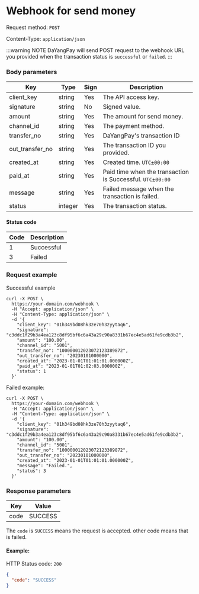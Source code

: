 # Webhook for send money 

Request method: `POST`

Content-Type: `application/json`

:::warning NOTE
DaYangPay will send POST request to the webhook URL you provided when the transaction status is `successful` or `failed`.
:::

### Body parameters <Badge type="tip" text="Body" vertical="top" />

| Key             | Type    | Sign | Description                                               |
|-----------------|---------|------|-----------------------------------------------------------|
| client_key      | string  | Yes  | The API access key.                                       |
| signature       | string  | No   | Signed value.                                             |
| amount          | string  | Yes  | The amount for send money.                                |
| channel_id      | string  | Yes  | The payment method.                                       |
| transfer_no     | string  | Yes  | DaYangPay's transaction ID                                |
| out_transfer_no | string  | Yes  | The transaction ID you provided.                          |
| created_at      | string  | Yes  | Created time. `UTC±00:00`                                 |
| paid_at         | string  | Yes  | Paid time when the transaction is Successful. `UTC±00:00` |
| message         | string  | Yes  | Failed message when the transaction is failed.            |
| status          | integer | Yes  | The transaction status.                                   |

#### Status code

| Code | Description |
|------|-------------|
| 1    | Successful  | 
| 3    | Failed      | 

### Request example

Successful example

```shell{11,14}
curl -X POST \
  https://your-domain.com/webhook \
  -H "Accept: application/json" \
  -H "Content-Type: application/json" \
  -d '{
    "client_key": "01h349bd08hk3ze70h3zyytaq6",
    "signature": "c3ddc1f29b3a4ea123c8df95bf6c6a43a29c90a8331b67ec4e5ad61fe9cdb3b2",
    "amount": "100.00",
    "channel_id": "5001",
    "transfer_no": "100000012023072123389872",
    "out_transfer_no": "20230101000000",
    "created_at": "2023-01-01T01:01:01.000000Z",
    "paid_at": "2023-01-01T01:02:03.000000Z",
    "status": 1
  }'
```

Failed example:

```shell{11,13,14}
curl -X POST \
  https://your-domain.com/webhook \
  -H "Accept: application/json" \
  -H "Content-Type: application/json" \
  -d '{
    "client_key": "01h349bd08hk3ze70h3zyytaq6",
    "signature": "c3ddc1f29b3a4ea123c8df95bf6c6a43a29c90a8331b67ec4e5ad61fe9cdb3b2",
    "amount": "100.00",
    "channel_id": "5001",
    "transfer_no": "100000012023072123389872",
    "out_transfer_no": "20230101000000",
    "created_at": "2023-01-01T01:01:01.000000Z",
    "message": "Failed.",
    "status": 3
  }'
```

### Response parameters

| Key  | Value    |
|------|----------|
| code | SUCCESS  |

The `code` is `SUCCESS` means the request is accepted. other code means that is failed.

#### Example:

HTTP Status code: `200`

```json
{
  "code": "SUCCESS"
}
```
